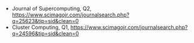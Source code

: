 <!--
1404-06-31
Mohammad Kadkhodaei Elyaderani
-->

<!-- 1404-06-31 -->
- Journal of Supercomputing, Q2, https://www.scimagojr.com/journalsearch.php?q=25623&tip=sid&clean=0
- Cluster Computing, Q1, https://www.scimagojr.com/journalsearch.php?q=24596&tip=sid&clean=0
